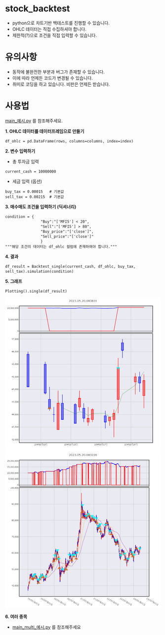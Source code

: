 # stock_backtest
- python으로 차트기반 백테스트를 진행할 수 있습니다.
- OHLC 데이터는 직접 수집하셔야 합니다.
- 제한적(?)으로 조건을 직접 입력할 수 있습니다.

# 유의사항
- 동작에 불완전한 부분과 버그가 존재할 수 있습니다.
- 이에 따라 언제든 코드가 변경될 수 있습니다.
- 취미로 코딩을 하고 있습니다. 비판은 언제든 받습니다.

# 사용법
[main_예시.py](https://github.com/potatohead78/stock_backtest/blob/main/main_%EC%98%88%EC%8B%9C.py) 를 참조해주세요.

**1. OHLC 데이터를 데이터프레임으로 만들기**
```
df_ohlc = pd.DataFrame(rows, columns=columns, index=index)
```
**2. 변수 입력하기**
-   총 투자금 입력
```
current_cash = 10000000
```
-   세금 입력 (옵션)
```
buy_tax = 0.00015   # 기본값
sell_tax = 0.00215  # 기본값
```
**3. 매수매도 조건을 입력하기 (딕셔너리)**
```
condition = {
                "Buy":"['MFI5'] < 20",
                "Sell":"['MFI5'] > 80",
                "Buy_price":"['close']",
                "Sell_price":"['close']"
                }
"""해당 조건의 데이터는 df_ohlc 컬럼에 존재하여야 합니다."""
```
**4. 결과**
```
df_result = Backtest_single(current_cash, df_ohlc, buy_tax, sell_tax).simulation(condition)
```
**5. 그래프**
```
Plotting().single(df_result)
```
<img src="결과/newplot.png" width="600px"></img>
<img src="결과/newplot_1.png" width="600px"></img>

**6. 여러 종목**
- [main_multi_예시.py](https://github.com/potatohead78/stock_backtest/blob/main/main_multi_%EC%98%88%EC%8B%9C.py) 를 참조해주세요
